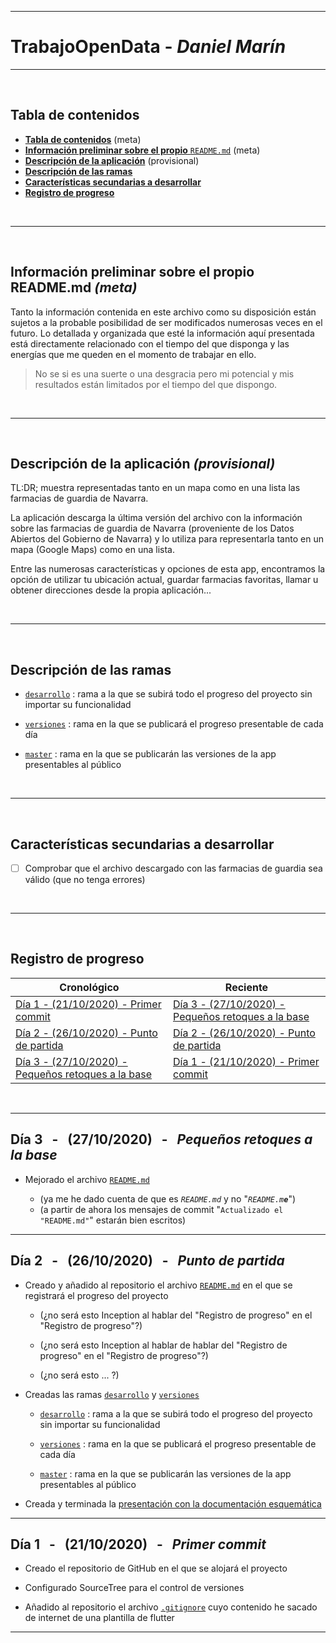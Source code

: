 
<!-- ==================================================================================================== -->

---
# **TrabajoOpenData** - _Daniel Marín_
---

<br>

<!-- ==================================================================================================== -->

## **Tabla de contenidos** <a name="TDC"></a>

- [**Tabla de contenidos**](#TDC) (meta)
- [**Información preliminar sobre el propio** `README.md`](#IPSEPR) (meta)
- [**Descripción de la aplicación**](#DDLA) (provisional)
- [**Descripción de las ramas**](#DDLR)
- [**Características secundarias a desarrollar**](#CCAD)
- [**Registro de progreso**](#RDP)

<br>

---

<!-- ==================================================================================================== -->

<br>

## **Información preliminar sobre el propio README.md** _(meta)_ <a name="IPSEPR"></a>

Tanto la información contenida en este archivo como su disposición están sujetos a la probable posibilidad de ser modificados numerosas veces en el futuro. Lo detallada y organizada que esté la información aquí presentada está directamente relacionado con el tiempo del que disponga y las energías que me queden en el momento de trabajar en ello.

> No se si es una suerte o una desgracia pero mi potencial y mis resultados están limitados por el tiempo del que dispongo. 

<br>

---

<!-- ==================================================================================================== -->

<br>

## **Descripción de la aplicación** _(provisional)_ <a name="DDLA"></a>

TL:DR; muestra representadas tanto en un mapa como en una lista las farmacias de guardia de Navarra.

La aplicación descarga la última versión del archivo con la información sobre las farmacias de guardia de Navarra (proveniente de los Datos Abiertos del Gobierno de Navarra) y lo utiliza para representarla tanto en un mapa (Google Maps) como en una lista.

Entre las numerosas características y opciones de esta app, encontramos la opción de utilizar tu ubicación actual, guardar farmacias favoritas, llamar u obtener direcciones desde la propia aplicación...

<br>

---

<!-- ==================================================================================================== -->

<br>

## **Descripción de las ramas** <a name="DDLR"></a>

- [`desarrollo`](https://github.com/dmarinmdam1/TrabajoOpenData/tree/desarrollo) : rama a la que se subirá todo el progreso del proyecto sin importar su funcionalidad

- [`versiones`](https://github.com/dmarinmdam1/TrabajoOpenData/tree/versiones) : rama en la que se publicará el progreso presentable de cada día

- [`master`](https://github.com/dmarinmdam1/TrabajoOpenData/tree/master) : rama en la que se publicarán las versiones de la app presentables al público

<br>

---

<!-- ==================================================================================================== -->

<br>

## **Características secundarias a desarrollar** <a name="CCAD"></a>

- [ ] Comprobar que el archivo descargado con las farmacias de guardia sea válido (que no tenga errores)

<br>

---

<!-- ==================================================================================================== -->

<br>

## **Registro de progreso** <a name="RDP"></a>
| Cronológico                                               | Reciente                                                  |
| --------------------------------------------------------- | --------------------------------------------------------- |
| [Día 1 - (21/10/2020) - Primer commit](#D1)               | [Día 3 - (27/10/2020) - Pequeños retoques a la base](#D3) |
| [Día 2 - (26/10/2020) - Punto de partida](#D2)            | [Día 2 - (26/10/2020) - Punto de partida](#D2)            |
| [Día 3 - (27/10/2020) - Pequeños retoques a la base](#D3) | [Día 1 - (21/10/2020) - Primer commit](#D1)               |

<br>

---

<!-- ==================================================================================================== -->

## **Día 3** &nbsp; - &nbsp; (27/10/2020) &nbsp; - &nbsp; _Pequeños retoques a la base_ <a name="D3"></a>

- Mejorado el archivo [`README.md`](https://github.com/dmarinmdam1/TrabajoOpenData/blob/versiones/README.md)

    - (ya me he dado cuenta de que es _`README.md`_ y no "_<code>README.m<b>e</b></code>_")
    - (a partir de ahora los mensajes de commit "`Actualizado el "README.md"`" estarán bien escritos)

---

<!-- ==================================================================================================== -->

## **Día 2** &nbsp; - &nbsp; (26/10/2020) &nbsp; - &nbsp; _Punto de partida_ <a name="D2"></a>

- Creado y añadido al repositorio el archivo [`README.md`](https://github.com/dmarinmdam1/TrabajoOpenData/blob/versiones/README.md) en el que se registrará el progreso del proyecto

    - (¿no será esto Inception al hablar del "Registro de progreso" en el "Registro de progreso"?)

    - (¿no será esto Inception al hablar de hablar del "Registro de progreso" en el "Registro de progreso"?)

    - (¿no será esto ... ?)

- Creadas las ramas [`desarrollo`](https://github.com/dmarinmdam1/TrabajoOpenData/tree/desarrollo) y [`versiones`](https://github.com/dmarinmdam1/TrabajoOpenData/tree/versiones)

    - [`desarrollo`](https://github.com/dmarinmdam1/TrabajoOpenData/tree/desarrollo) : rama a la que se subirá todo el progreso del proyecto sin importar su funcionalidad

    - [`versiones`](https://github.com/dmarinmdam1/TrabajoOpenData/tree/versiones) : rama en la que se publicará el progreso presentable de cada día

    - [`master`](https://github.com/dmarinmdam1/TrabajoOpenData/tree/master) : rama en la que se publicarán las versiones de la app presentables al público

- Creada y terminada la [presentación con la documentación esquemática](https://docs.google.com/presentation/d/1ZGtemNMhVohsCC2PnnbQ7edXZn5R5n9pzkv9R-fOJ1k/edit?usp=sharing)

---

<!-- ==================================================================================================== -->

## **Día 1** &nbsp; - &nbsp; (21/10/2020) &nbsp; - &nbsp; _Primer commit_ <a name="D1"></a>

- Creado el repositorio de GitHub en el que se alojará el proyecto

- Configurado SourceTree para el control de versiones

- Añadido al repositorio el archivo [`.gitignore`](https://github.com/dmarinmdam1/TrabajoOpenData/blob/versiones/.gitignore) cuyo contenido he sacado de internet de una plantilla de flutter

---

<!-- ==================================================================================================== -->
